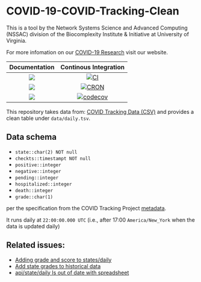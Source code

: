 # COVID-19-COVID-Tracking-Clean

This is a tool by the Network Systems Science and Advanced Computing (NSSAC) division of the Biocomplexity Institute & Initiative at University of Virginia.

For more infomation on our [COVID-19 Research](https://nssac.github.io/covid-19/index) visit our website.

| **Documentation** | **Continous Integration**        |
|:-----------------:|:--------------------------------:|
| [![][dsi]][dsu]   | [![CI][bsi]][bsu]                |
| [![][ddi]][ddu]   | [![CRON][croni]][cronu]          |
| [![][li]][lu]     | [![codecov][codecovi]][codecovu] |

[ddi]: https://img.shields.io/badge/docs-dev-blue?style=plastic
[ddu]: https://uva-bi-sdad.github.io/COVID_Tracking_Clean/dev/
[dsi]: https://img.shields.io/badge/docs-stable-blue?style=plastic
[dsu]: https://uva-bi-sdad.github.io/COVID_Tracking_Clean/stable/
[li]: https://img.shields.io/github/license/uva-bi-sdad/COVID_Tracking_Clean?style=plastic
[lu]: https://choosealicense.com/licenses/zlib/

[bsi]: https://github.com/uva-bi-sdad/COVID_Tracking_Clean/workflows/CI/badge.svg
[bsu]: https://github.com/uva-bi-sdad/COVID_Tracking_Clean/actions?workflow=CI
[croni]: https://github.com/uva-bi-sdad/COVID_Tracking_Clean/workflows/CRON/badge.svg
[cronu]: https://github.com/uva-bi-sdad/COVID_Tracking_Clean/actions?workflow=CRON

[codecovi]: https://codecov.io/gh/uva-bi-sdad/COVID_Tracking_Clean/branch/master/graph/badge.svg
[codecovu]: https://codecov.io/gh/uva-bi-sdad/COVID_Tracking_Clean

This repository takes data from: [COVID Tracking Data (CSV)](https://github.com/COVID19Tracking/covid-tracking-data) and provides a clean table under `data/daily.tsv`.

## Data schema

- `state::char(2) NOT null`
- `checkts::timestampt NOT null`
- `positive::integer`
- `negative::integer`
- `pending::integer`
- `hospitalized::integer`
- `death::integer`
- `grade::char(1)`

per the specification from the COVID Tracking Project [metadata](https://covidtracking.com/about-tracker).

It runs daily at `22:00:00.000 UTC` (i.e., after 17:00 `America/New_York` when the data is updated daily)

## Related issues:
- [Adding grade and score to states/daily](https://github.com/COVID19Tracking/covid-tracking-api/issues/11)
- [Add state grades to historical data](https://github.com/COVID19Tracking/covid-tracking-data/issues/22)
- [api/state/daily Is out of date with spreadsheet](https://github.com/COVID19Tracking/covid-tracking-api/issues/30)
